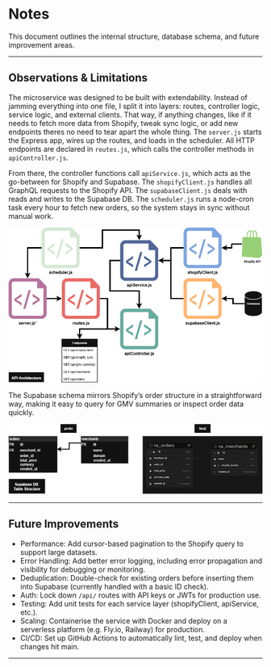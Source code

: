 ﻿# Notes

This document outlines the internal structure, database schema, and future improvement areas.

---

## Observations & Limitations

The microservice was designed to be built with extendability. Instead of jamming everything into one file, I split it into layers: routes, controller logic, service logic, and external clients. That way, if anything changes, like if it needs to fetch more data from Shopify, tweak sync logic, or add new endpoints theres no need to tear apart the whole thing.
The `server.js` starts the Express app, wires up the routes, and loads in the scheduler.
All HTTP endpoints are declared in `routes.js`, which calls the controller methods in `apiController.js`.

From there, the controller functions call `apiService.js`, which acts as the go-between for Shopify and Supabase. The `shopifyClient.js` handles all GraphQL requests to the Shopify API. The `supabaseClient.js` deals with reads and writes to the Supabase DB.
The `scheduler.js` runs a node-cron task every hour to fetch new orders, so the system stays in sync without manual work.

![API Structure](./northstar_proj-Page-1.drawio.png)

The Supabase schema mirrors Shopify’s order structure in a straightforward way, making it easy to query for GMV summaries or inspect order data quickly.

![Supabase DB Structure](./northstar_proj-Page-2.drawio.png)

---

## Future Improvements

- Performance: Add cursor-based pagination to the Shopify query to support large datasets.
- Error Handling: Add better error logging, including error propagation and visibility for debugging or monitoring.
- Deduplication: Double-check for existing orders before inserting them into Supabase (currently handled with a basic ID check).
- Auth: Lock down `/api/` routes with API keys or JWTs for production use.
- Testing: Add unit tests for each service layer (shopifyClient, apiService, etc.).
- Scaling: Containerise the service with Docker and deploy on a serverless platform (e.g. Fly.io, Railway) for production.
- CI/CD: Set up GitHub Actions to automatically lint, test, and deploy when changes hit main.

---